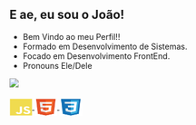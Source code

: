 ## E ae, eu sou o João!

- Bem Vindo ao meu Perfil!!
- Formado em Desenvolvimento de Sistemas.
- Focado em Desenvolvimento FrontEnd.
- Pronouns Ele/Dele

<div>
  <a href="https://github.com/joaoploo">
  <img height="180em" src="https://github-readme-stats.vercel.app/api?username=joaoploo&show_icons=true&theme=dark&include_all_commits=true&count_private=true"/> 
<div style="display: inline_block"><br>
  <img align="center" alt="joao-Js" height="30" width="40" src="https://raw.githubusercontent.com/devicons/devicon/master/icons/javascript/javascript-plain.svg">

  <img align="center" alt="joao-HTML" height="30" width="40" src="https://raw.githubusercontent.com/devicons/devicon/master/icons/html5/html5-original.svg">
  
  <img align="center" alt="joao-CSS" height="30" width="40" src="https://raw.githubusercontent.com/devicons/devicon/master/icons/css3/css3-original.svg">
  
</div>
